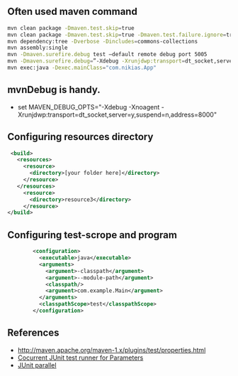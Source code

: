 ## Often used maven command

```bash
mvn clean package -Dmaven.test.skip=true
mvn clean package -Dmaven.test.skip=true -Dmaven.test.failure.ignore=true -Dmaven.test.haltafterfailure=no
mvn dependency:tree -Dverbose -Dincludes=commons-collections
mvn assembly:single
mvn -Dmaven.surefire.debug test –default remote debug port 5005
mvn -Dmaven.surefire.debug=”-Xdebug -Xrunjdwp:transport=dt_socket,server=y,suspend=n,address=8000 -Xnoagent -Djava.compiler=NONE” test
mvn exec:java -Dexec.mainClass="com.nikias.App"
```

## mvnDebug is handy.
* set MAVEN_DEBUG_OPTS="-Xdebug -Xnoagent -Xrunjdwp:transport=dt_socket,server=y,suspend=n,address=8000"

## Configuring resources directory
```xml
 <build>
   <resources>
     <resource>
       <directory>[your folder here]</directory>
     </resource>
   </resources>
     <resource>
       <directory>resource3</directory>
     </resource>
</build>
```

## Configuring test-scrope and program
```xml
        <configuration>
          <executable>java</executable>
          <arguments>
            <argument>-classpath</argument>
            <argument>--module-path</argument>
            <classpath/>
            <argument>com.example.Main</argument>
          </arguments>
          <classpathScope>test</classpathScope>          
        </configuration>
```

## References
* http://maven.apache.org/maven-1.x/plugins/test/properties.html
* [Cocurrent JUnit test runner for Parameters](http://stackoverflow.com/questions/10141648/concurrent-junit-tests-with-parameters)
* [JUnit parallel](http://java.dzone.com/articles/running-junit-tests-parallel)